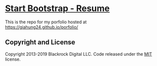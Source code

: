 # [Start Bootstrap - Resume](https://startbootstrap.com/template-overviews/resume/)

This is the repo for my porfolio hosted at https://giahung24.github.io/porfolio/

## Copyright and License

Copyright 2013-2019 Blackrock Digital LLC. Code released under the [MIT](https://github.com/BlackrockDigital/startbootstrap-resume/blob/gh-pages/LICENSE) license.
